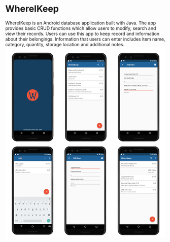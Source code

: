 # WhereIKeep
WhereIKeep is an Android database application built with Java. The app provides basic CRUD functions which allow users to modify, search and view their records. Users can use this app to keep record and information about their belongings. Information that users can enter includes item name, category, quantity, storage location and additional notes.
<br>
<img src="whereikeep-img.png"/>
